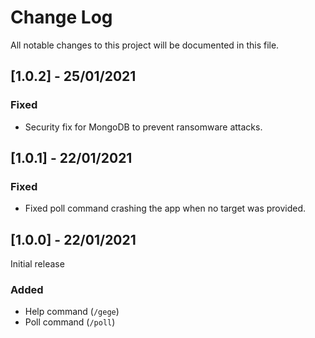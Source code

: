 
# Change Log
All notable changes to this project will be documented in this file.

## [1.0.2] - 25/01/2021

### Fixed

- Security fix for MongoDB to prevent ransomware attacks.

## [1.0.1] - 22/01/2021

### Fixed

- Fixed poll command crashing the app when no target was provided.

## [1.0.0] - 22/01/2021

Initial release

### Added
- Help command (`/gege`)
- Poll command (`/poll`)
